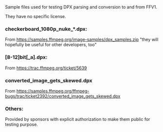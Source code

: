 Sample files used for testing DPX parsing and conversion to and from FFV1.

They have no specific license.

### checkerboard_1080p_nuke_\*.dpx:
From https://samples.ffmpeg.org/image-samples/dpx_samples.zip
"they will hopefully be useful for other developers, too"

### \[8-12\]bit\[_a\].dpx:
From https://trac.ffmpeg.org/ticket/5639

### converted_image_gets_skewed.dpx

From https://samples.ffmpeg.org/ffmpeg-bugs/trac/ticket2392/converted_image_gets_skewed.dpx

### Others:
Provided by sponsors with explicit authorization to make them public for testing purpose.